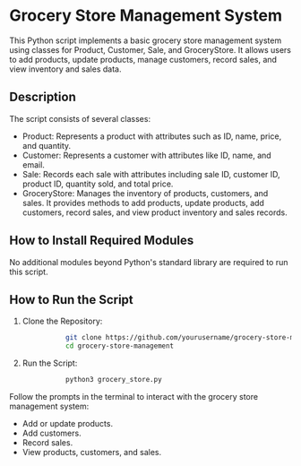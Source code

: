 # Grocery Store Management System
This Python script implements a basic grocery store management system using classes for Product, Customer, Sale, and GroceryStore. It allows users to add products, update products, manage customers, record sales, and view inventory and sales data.

## Description
The script consists of several classes:
* Product: Represents a product with attributes such as ID, name, price, and quantity.
* Customer: Represents a customer with attributes like ID, name, and email.
* Sale: Records each sale with attributes including sale ID, customer ID, product ID, quantity sold, and total price.
* GroceryStore: Manages the inventory of products, customers, and sales. It provides methods to add products, update products, add customers, record sales, and view product inventory and sales records.

## How to Install Required Modules
No additional modules beyond Python's standard library are required to run this script.
## How to Run the Script
1. Clone the Repository: 
```bash 
              git clone https://github.com/yourusername/grocery-store-management.git
              cd grocery-store-management
```
2. Run the Script:
```bash 
              python3 grocery_store.py
```
Follow the prompts in the terminal to interact with the grocery store management system:

* Add or update products.
* Add customers.
* Record sales.
* View products, customers, and sales.
